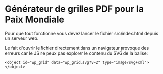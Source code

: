 # Générateur de grilles PDF pour la Paix Mondiale

Pour que tout fonctionne vous devez lancer le fichier src/index.html depuis un serveur web. 

Le fait d'ouvrir le fichier directement dans un navigateur provoque des erreurs car le JS ne peux pas explorer le contenu du SVG de la balise:
```
<object id="wp_grid" data="wp_grid.svg?v=2" type="image/svg+xml"></object>
```
